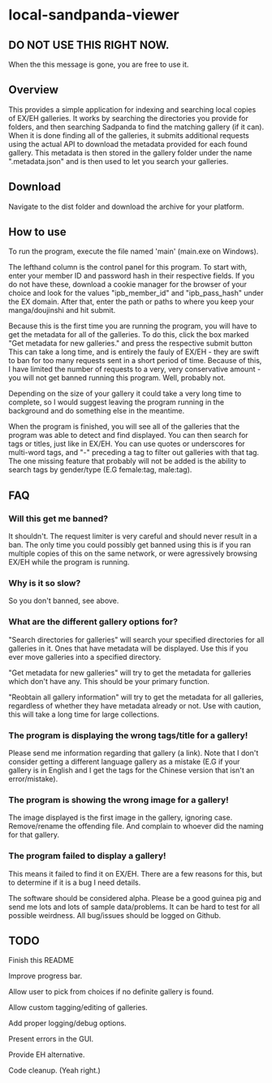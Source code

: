 local-sandpanda-viewer
=====================
DO NOT USE THIS RIGHT NOW.
---------------------
When the this message is gone, you are free to use it.

Overview
---------------------
This provides a simple application for indexing and searching local copies of
EX/EH galleries. It works by searching the directories you provide for folders,
and then searching Sadpanda to find the matching gallery (if it can).
When it is done finding all of the galleries, it submits additional requests
using the actual API to download the metadata provided for each found gallery.
This metadata is then stored in the gallery folder under the name
".metadata.json" and is then used to let you search your galleries.

Download
---------------------
Navigate to the dist folder and download the archive for your platform. 

How to use
---------------------
To run the program, execute the file named 'main' (main.exe on Windows).

The lefthand column is the control panel for this program.
To start with, enter your member ID and password hash in their respective
fields. If you do not have these, download a cookie manager for the browser
of your choice and look for the values "ipb_member_id" and "ipb_pass_hash"
under the EX domain. After that, enter the path or paths to where you keep your
manga/doujinshi and hit submit.

Because this is the first time you are running the program, you will have to
get the metadata for all of the galleries. To do this, click the box marked
"Get metadata for new galleries." and press the respective submit button This
can take a long time, and is entirely the fauly of EX/EH - they are swift to ban
for too many requests sent in a short period of time. Because of this, I have
limited the number of requests to a very, very conservative amount - you will
not get banned running this program. Well, probably not.

Depending on the size of your gallery it could take a very long time to
complete, so I would suggest leaving the program running in the background and
do something else in the meantime.

When the program is finished, you will see all of the galleries that the program
was able to detect and find displayed. You can then search for tags or titles,
just like in EX/EH. You can use quotes or underscores for multi-word tags, and
"-" preceding a tag to filter out galleries with that tag. The one missing
feature that probably will not be added is the ability to search tags by
gender/type (E.G female:tag, male:tag).

FAQ
---------------------
### Will this get me banned?

It shouldn't. The request limiter is very careful and should never result in a
ban. The only time you could possibly get banned using this is if you ran
multiple copies of this on the same network, or were agressively browsing EX/EH
while the program is running.


### Why is it so slow?

So you don't banned, see above.


### What are the different gallery options for?

"Search directories for galleries" will search your specified directories for
all galleries in it. Ones that have metadata will be displayed. Use this if you
ever move galleries into a specified directory.

"Get metadata for new galleries" will try to get the metadata for galleries
which don't have any. This should be your primary function.

"Reobtain all gallery information" will try to get the metadata for all
galleries, regardless of whether they have metadata already or not. Use with
caution, this will take a long time for large collections.


### The program is displaying the wrong tags/title for a gallery!

Please send me information regarding that gallery (a link). Note that I don't
consider getting a different language gallery as a mistake (E.G if your gallery
is in English and I get the tags for the Chinese version that isn't an
error/mistake).


### The program is showing the wrong image for a gallery!

The image displayed is the first image in the gallery, ignoring case.
Remove/rename the offending file. And complain to whoever did the naming for
that gallery.


### The program failed to display a gallery!

This means it failed to find it on EX/EH. There are a few reasons for this, but
to determine if it is a bug I need details.


The software should be considered alpha. Please be a good guinea pig and send me
lots and lots of sample data/problems. It can be hard to test for all possible
weirdness. All bug/issues should be logged on Github.


TODO
---------------------
Finish this README

Improve progress bar.

Allow user to pick from choices if no definite gallery is found.

Allow custom tagging/editing of galleries.

Add proper logging/debug options.

Present errors in the GUI.

Provide EH alternative.

Code cleanup. (Yeah right.)

